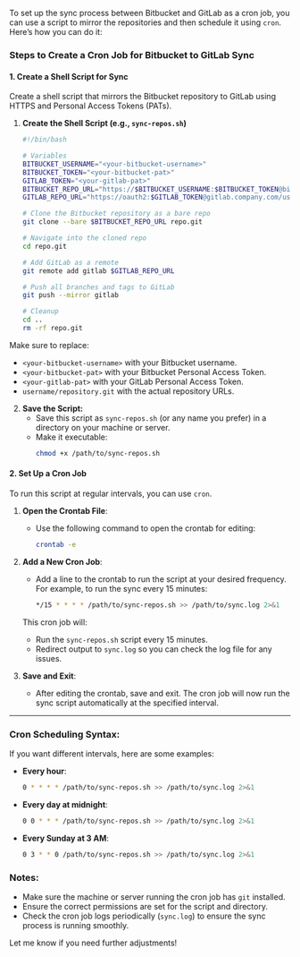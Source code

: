 To set up the sync process between Bitbucket and GitLab as a cron job, you can use a script to mirror the repositories and then schedule it using `cron`. Here’s how you can do it:

### **Steps to Create a Cron Job for Bitbucket to GitLab Sync**

#### **1. Create a Shell Script for Sync**

Create a shell script that mirrors the Bitbucket repository to GitLab using HTTPS and Personal Access Tokens (PATs).

1. **Create the Shell Script (e.g., `sync-repos.sh`)**
   
   ```bash
   #!/bin/bash

   # Variables
   BITBUCKET_USERNAME="<your-bitbucket-username>"
   BITBUCKET_TOKEN="<your-bitbucket-pat>"
   GITLAB_TOKEN="<your-gitlab-pat>"
   BITBUCKET_REPO_URL="https://$BITBUCKET_USERNAME:$BITBUCKET_TOKEN@bitbucket.org/username/repository.git"
   GITLAB_REPO_URL="https://oauth2:$GITLAB_TOKEN@gitlab.company.com/username/repository.git"

   # Clone the Bitbucket repository as a bare repo
   git clone --bare $BITBUCKET_REPO_URL repo.git

   # Navigate into the cloned repo
   cd repo.git

   # Add GitLab as a remote
   git remote add gitlab $GITLAB_REPO_URL

   # Push all branches and tags to GitLab
   git push --mirror gitlab

   # Cleanup
   cd ..
   rm -rf repo.git
   ```

Make sure to replace:
- `<your-bitbucket-username>` with your Bitbucket username.
- `<your-bitbucket-pat>` with your Bitbucket Personal Access Token.
- `<your-gitlab-pat>` with your GitLab Personal Access Token.
- `username/repository.git` with the actual repository URLs.

2. **Save the Script:**
   - Save this script as `sync-repos.sh` (or any name you prefer) in a directory on your machine or server.
   - Make it executable:
     ```bash
     chmod +x /path/to/sync-repos.sh
     ```

#### **2. Set Up a Cron Job**

To run this script at regular intervals, you can use `cron`.

1. **Open the Crontab File**:
   - Use the following command to open the crontab for editing:
     ```bash
     crontab -e
     ```

2. **Add a New Cron Job**:
   - Add a line to the crontab to run the script at your desired frequency. For example, to run the sync every 15 minutes:
     ```bash
     */15 * * * * /path/to/sync-repos.sh >> /path/to/sync.log 2>&1
     ```
   
   This cron job will:
   - Run the `sync-repos.sh` script every 15 minutes.
   - Redirect output to `sync.log` so you can check the log file for any issues.

3. **Save and Exit**:
   - After editing the crontab, save and exit. The cron job will now run the sync script automatically at the specified interval.

---

### **Cron Scheduling Syntax:**
If you want different intervals, here are some examples:

- **Every hour**:  
  ```bash
  0 * * * * /path/to/sync-repos.sh >> /path/to/sync.log 2>&1
  ```
- **Every day at midnight**:  
  ```bash
  0 0 * * * /path/to/sync-repos.sh >> /path/to/sync.log 2>&1
  ```
- **Every Sunday at 3 AM**:  
  ```bash
  0 3 * * 0 /path/to/sync-repos.sh >> /path/to/sync.log 2>&1
  ```

### **Notes:**
- Make sure the machine or server running the cron job has `git` installed.
- Ensure the correct permissions are set for the script and directory.
- Check the cron job logs periodically (`sync.log`) to ensure the sync process is running smoothly.

Let me know if you need further adjustments!

